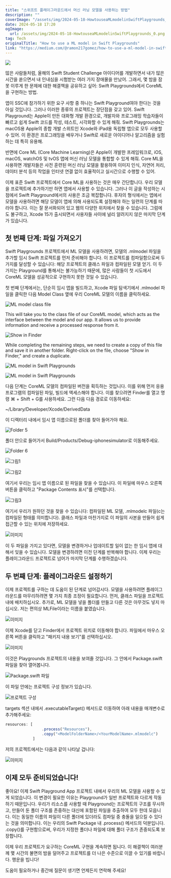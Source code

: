 ```yaml
---
title: "스위프트 플레이그라운드에서 머신 러닝 모델을 사용하는 방법"
description: ""
coverImage: "/assets/img/2024-05-18-HowtouseaMLmodelinSwiftPlaygrounds_0.png"
date: 2024-05-18 17:20
ogImage:
  url: /assets/img/2024-05-18-HowtouseaMLmodelinSwiftPlaygrounds_0.png
tag: Tech
originalTitle: "How to use a ML model in Swift Playgrounds"
link: "https://medium.com/@ramon217gomez/how-to-use-a-ml-model-in-swift-playgrounds-7bb96432d98e"
---
```


<img src="/assets/img/2024-05-18-HowtouseaMLmodelinSwiftPlaygrounds_0.png" />

많은 사람들처럼, 올해의 Swift Student Challenge 아이디어를 개발하면서 내가 많은 시간을 쏟으면서 내 인내심을 시험받는 여러 가지 장애물을 만났어. 그래서, 몇 밤을 잠 못 이루게 한 문제에 대한 해결책을 공유하고 싶어: Swift Playgrounds에서 CoreML을 구현하는 방법.

앱이 SSC에 참가하기 위한 요구 사항 중 하나는 Swift Playground여야 한다는 것을 아실 것입니다. 그러나 이러한 종류의 프로젝트는 장단점을 갖고 있어. Swift Playground는 Apple이 만든 대화형 개발 환경으로, 개발자와 프로그래밍 학습자들이 빠르고 쉽게 Swift 코드를 작성, 테스트, 시각화할 수 있게 해줘. Swift Playgrounds는 macOS용 Apple의 종합 개발 스위트인 Xcode와 iPad용 독립형 앱으로 모두 사용할 수 있어. 이 환경은 프로그래밍을 배우거나 Swift로 새로운 아이디어나 알고리즘을 실험하는 데 특히 유용해.

반면에 Core ML (Core Machine Learning)은 Apple이 개발한 프레임워크로, iOS, macOS, watchOS 및 tvOS 앱에 머신 러닝 모델을 통합할 수 있게 해줘. Core ML을 사용하면 개발자들은 사전 훈련된 머신 러닝 모델을 활용하여 이미지 인식, 자연어 처리, 데이터 분석 등의 작업을 인터넷 연결 없이 효율적이고 실시간으로 수행할 수 있어.

<div class="content-ad"></div>

이제 표준 Swift 프로젝트에서 Core ML을 사용하는 것은 매우 간단합니다. 우리 모델을 프로젝트에 추가하기만 하면 앱에서 사용할 수 있습니다. 그러나 이 글을 작성하는 시점에서 Swift Playground에서의 사용은 조금 복잡합니다. 후자의 형식에서는 앱에서 모델을 사용하려면 해당 모델이 앱에 의해 사용되도록 설정해야 하는 일련의 단계를 따라야 합니다. 이는 잘 문서화되어 있고 웹의 다양한 위치에서 찾을 수 있습니다. 그럼에도 불구하고, Xcode 15가 출시되면서 사용자들 사이에 널리 알려지지 않은 마지막 단계가 있습니다.

## 첫 번째 단계: 파일 가져오기

Swift Playgrounds 프로젝트에서 ML 모델을 사용하려면, 모델의 .mlmodel 파일을 추가할 임시 Swift 프로젝트를 먼저 준비해야 합니다. 이 프로젝트를 컴파일함으로써 두 가지를 달성할 수 있습니다: 해당 프로젝트의 클래스 파일과 컴파일된 모델 얻기. 이 두 가지는 Playground를 통해서는 불가능하기 때문에, 많은 사람들이 첫 시도에서 CoreML 모델을 성공적으로 구현하지 못한 것일 수 있습니다.

첫 번째 단계에서는, 단순히 임시 앱을 빌드하고, Xcode 파일 탐색기에서 .mlmodel 파일을 클릭한 다음 Model Class 옆에 우리 CoreML 모델의 이름을 클릭하세요.

<div class="content-ad"></div>

![ML model class file](/assets/img/2024-05-18-HowtouseaMLmodelinSwiftPlaygrounds_1.png)

This will take you to the class file of our CoreML model, which acts as the interface between the model and our app. It allows us to provide information and receive a processed response from it.

![Show in Finder](/assets/img/2024-05-18-HowtouseaMLmodelinSwiftPlaygrounds_2.png)

While completing the remaining steps, we need to create a copy of this file and save it in another folder. Right-click on the file, choose "Show in Finder," and create a duplicate.

<div class="content-ad"></div>

![ML model in Swift Playgrounds](/assets/img/2024-05-18-HowtouseaMLmodelinSwiftPlaygrounds_3.png)

![ML model in Swift Playgrounds](/assets/img/2024-05-18-HowtouseaMLmodelinSwiftPlaygrounds_4.png)

다음 단계는 CoreML 모델의 컴파일된 버전을 획득하는 것입니다. 이를 위해 먼저 응용 프로그램의 컴파일된 파일, 빌드에 액세스해야 합니다. 이를 찾으려면 Finder를 열고 명령 ⌘ + Shift + G를 사용하세요. 그런 다음 다음 경로로 이동하세요:

~/Library/Developer/Xcode/DerivedData

<div class="content-ad"></div>

이 디렉터리 내에서 임시 앱 이름으로된 폴더를 찾아 들어가야 해요.

![Folder 5](/assets/img/2024-05-18-HowtouseaMLmodelinSwiftPlaygrounds_5.png)

폴더 안으로 들어가서 Build/Products/Debug-iphonesimulator로 이동해주세요.

![Folder 6](/assets/img/2024-05-18-HowtouseaMLmodelinSwiftPlaygrounds_6.png)

<div class="content-ad"></div>

![그림1](/assets/img/2024-05-18-HowtouseaMLmodelinSwiftPlaygrounds_7.png)

![그림2](/assets/img/2024-05-18-HowtouseaMLmodelinSwiftPlaygrounds_8.png)

여기서 우리는 임시 앱 이름으로 된 파일을 찾을 수 있습니다. 이 파일에 마우스 오른쪽 버튼을 클릭하고 "Package Contents 표시"를 선택합니다.

![그림3](/assets/img/2024-05-18-HowtouseaMLmodelinSwiftPlaygrounds_9.png)

<div class="content-ad"></div>

여기서 우리가 원하던 것을 찾을 수 있습니다: 컴파일된 ML 모델, .mlmodelc 파일(c는 컴파일된 형태를 의미합니다). 클래스 파일과 마찬가지로 이 파일의 사본을 만들어 쉽게 접근할 수 있는 위치에 저장하세요.

![이미지](/assets/img/2024-05-18-HowtouseaMLmodelinSwiftPlaygrounds_10.png)

이 두 파일을 가지고 있다면, 모델을 변경하거나 업데이트할 일이 없는 한 임시 앱에 대해서 잊을 수 있습니다. 모델을 변경하려면 이전 단계를 반복해야 합니다. 이제 우리는 플레이그라운드 프로젝트로 넘어가 마지막 단계를 수행하겠습니다.

## 두 번째 단계: 플레이그라운드 설정하기

<div class="content-ad"></div>

이제 프로젝트를 구하는 데 도움이 된 단계로 넘어갑시다. 모델을 사용하려면 플레이그라운드를 마무리하려면 몇 가지 최종 조정이 필요합니다. 먼저, 클래스 파일을 프로젝트 내에 배치하십시오. 추가로, ML 모델을 넣을 폴더를 만들고 다른 것은 아무것도 넣지 마십시오. 저는 편의상 MLFile이라는 이름을 붙였습니다.

![이미지](/assets/img/2024-05-18-HowtouseaMLmodelinSwiftPlaygrounds_11.png)

이제 Xcode를 닫고 Finder에서 프로젝트 위치로 이동해야 합니다. 파일에서 마우스 오른쪽 버튼을 클릭하고 "패키지 내용 보기"를 선택하십시오.

![이미지](/assets/img/2024-05-18-HowtouseaMLmodelinSwiftPlaygrounds_12.png)

<div class="content-ad"></div>

이것은 Playgrounds 프로젝트의 내용을 보여줄 것입니다. 그 안에서 Package.swift 파일을 찾아 열어봅니다.

![Package.swift 파일](/assets/img/2024-05-18-HowtouseaMLmodelinSwiftPlaygrounds_13.png)

이 파일 안에는 프로젝트 구성 정보가 있습니다.

![프로젝트 구성](/assets/img/2024-05-18-HowtouseaMLmodelinSwiftPlaygrounds_14.png)

<div class="content-ad"></div>

targets 섹션 내에서 .executableTarget() 메서드로 이동하여 아래 내용을 매개변수로 추가해주세요:

```js
resources: [
                .process("Resources"),
                .copy("<ModelFolderName>/<YourModelName>.mlmodelc")
            ]
```

저의 프로젝트에서는 다음과 같이 나타날 겁니다:

![이미지](/assets/img/2024-05-18-HowtouseaMLmodelinSwiftPlaygrounds_15.png)

<div class="content-ad"></div>

## 이제 모두 준비되었습니다!

좋아요! 이제 Swift Playground App 프로젝트 내에서 우리의 ML 모델을 사용할 수 있게 되었습니다. 이 변경이 필요한 이유는 Playground가 일반 프로젝트와 다르게 작동하기 때문입니다. 우리가 리소스를 사용할 때 Playground는 프로젝트의 구조를 무시하고, 만들어 둔 폴더 구조를 존중하는 대신에 포함된 파일을 추출하여 모두 한데 모읍니다. 이는 동일한 이름의 파일이 다른 폴더에 있더라도 컴파일 중 충돌을 일으킬 수 있다는 것을 의미합니다. 이는 우리의 Swift Package 내 .process() 메서드의 덕분입니다. .copy()를 구현함으로써, 우리가 지정한 폴더나 파일에 대해 폴더 구조가 존중되도록 보장합니다.

이제 우리 프로젝트가 요구하는 CoreML 구현을 계속하면 됩니다. 이 해결책이 여러분께 몇 시간의 불면의 밤을 덜어주고 프로젝트를 더 나은 수준으로 이끌 수 있기를 바랍니다. 행운을 빕니다!

도움이 필요하거나 중간에 질문이 생기면 언제든지 연락해 주세요!
